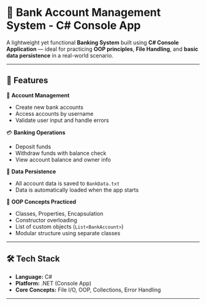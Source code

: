 # 💼 Bank Account Management System - C# Console App

A lightweight yet functional **Banking System** built using **C# Console Application** — ideal for practicing **OOP principles**, **File Handling**, and **basic data persistence** in a real-world scenario.

---

## 🚀 Features

🔐 **Account Management**

* Create new bank accounts
* Access accounts by username
* Validate user input and handle errors

💳 **Banking Operations**

* Deposit funds
* Withdraw funds with balance check
* View account balance and owner info

💾 **Data Persistence**

* All account data is saved to `BankData.txt`
* Data is automatically loaded when the app starts

🧠 **OOP Concepts Practiced**

* Classes, Properties, Encapsulation
* Constructor overloading
* List of custom objects (`List<BankAccount>`)
* Modular structure using separate classes

---

## 🛠️ Tech Stack

* **Language:** C#
* **Platform:** .NET (Console App)
* **Core Concepts:** File I/O, OOP, Collections, Error Handling

---
